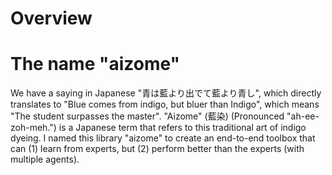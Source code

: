 # Overview



# The name "aizome"
We have a saying in Japanese "青は藍より出でて藍より青し", which directly translates to "Blue comes from indigo, but bluer than Indigo",
which means "The student surpasses the master".
"Aizome" (藍染) (Pronounced "ah-ee-zoh-meh.") is a Japanese term that refers to this traditional art of indigo dyeing. 
I named this library "aizome" to create an end-to-end toolbox that can (1) learn from experts, but (2) perform better than the experts (with multiple agents). 
